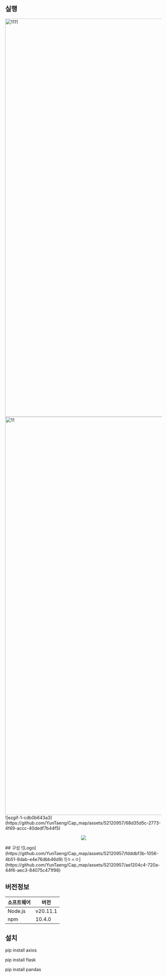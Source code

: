 ## 실행
<img width="1280" alt="1111" src="https://github.com/YunTaeng/Cap_map/assets/52120957/f107f198-1047-4563-954b-a450508dc6c5">
<img width="1280" alt="11" src="https://github.com/YunTaeng/Cap_map/assets/52120957/eb12650a-df12-42e5-9e1d-8e4488fea240">
![ezgif-1-cdb0b643a3](https://github.com/YunTaeng/Cap_map/assets/52120957/68d35d5c-2773-4f49-accc-40dedf7b44f5)
<p align="center">
<img src="https://github.com/YunTaeng/Cap_map/assets/52120957/68d35d5c-2773-4f49-accc-40dedf7b44f5">
</p>
## 구성
![Logo](https://github.com/YunTaeng/Cap_map/assets/52120957/fdddbf3b-1056-4b51-8dab-e4e76dbb46d9)
![ㅇㅅㅇ](https://github.com/YunTaeng/Cap_map/assets/52120957/ae1204c4-720a-44f6-aec3-84075c471f98)

## 버전정보

| 소프트웨어  | 버전      |
|-------------|-----------|
| Node.js     | v20.11.1  |
| npm         | 10.4.0    |


## 설치

pip install axios

pip install flask

pip install pandas
